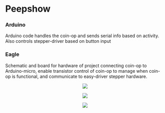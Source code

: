 # Peepshow
### Arduino 
Arduino code handles the coin-op and sends serial info based on activity. Also controls stepper-driver based on button input 

### Eagle
Schematic and board for hardware of project connecting coin-op to Arduino-micro, enable transistor control of coin-op to manage when coin-op is functional, and communicate to easy-driver stepper hardware. 

<p align="center">
  <a href="https://www.youtube.com/watch?v=CrubdAGjaBg"><img src="https://img.youtube.com/vi/CrubdAGjaBg/0.jpg"></a>
</p>

<p align="center">
  <img src="https://github.com/organnoise/ArtArcadeTools/blob/master/img/ArtArcade.hardwareFront.png">
</p>
<p align="center">
  <img src="https://github.com/organnoise/ArtArcadeTools/blob/master/img/ArtArcade.circuit.jpg">
</p>
